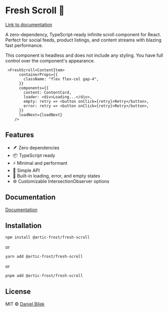 # Fresh Scroll 🚀

[Link to documentation](https://docs.danielbilek.com/fresh-scroll)

A zero-dependency, TypeScript-ready infinite scroll component for React. Perfect for social feeds, product listings, and content streams with blazing fast performance.

This component is headless and does not include any styling. You have full control over the component's appearance.

```tsx
 <FreshScroll<ContentItem>
      containerProps={{
        className: "flex flex-col gap-4",
      }}
      components={{
        content: ContentCard,
        loader: <div>Loading...</div>,
        empty: retry => <button onClick={retry}>Retry</button>,
        error: retry => <button onClick={retry}>Retry</button>,
      }}
      loadNext={loadNext}
    />
```

## Features

- 🪶 Zero dependencies
- 📦 TypeScript ready
- ⚡️ Minimal and performant
- 🎯 Simple API
- 🔄 Built-in loading, error, and empty states
- ⚙️ Customizable IntersectionObserver options

## Documentation

[Documentation](https://danielbilek.com/fresh-scroll)

## Installation

```bash
npm install @artic-frost/fresh-scroll
```

or

```bash
yarn add @artic-frost/fresh-scroll
```

or

```bash
pnpm add @artic-frost/fresh-scroll
```
## License

MIT © [Daniel Bílek](https://danielbilek.com)
